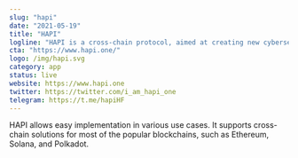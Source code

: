 ```yaml
---
slug: "hapi"
date: "2021-05-19"
title: "HAPI"
logline: "HAPI is a cross-chain protocol, aimed at creating new cybersecurity standards for DeFi market by providing real-time data on stolen funds and compromised wallets."
cta: "https://www.hapi.one/"
logo: /img/hapi.svg
category: app
status: live
website: https://www.hapi.one
twitter: https://twitter.com/i_am_hapi_one
telegram: https://t.me/hapiHF
---
```


HAPI allows easy implementation in various use cases. It supports cross-chain solutions for most of the popular blockchains, such as Ethereum, Solana, and Polkadot.
